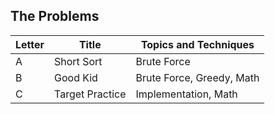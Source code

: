 ## The Problems

|  Letter | Title                     | Topics and Techniques       |
|---------|---------------------------|-----------------------------|
|  A | Short Sort         | Brute Force                       |
|  B | Good Kid         | Brute Force, Greedy, Math              |
|  C | Target Practice         | Implementation, Math           |




